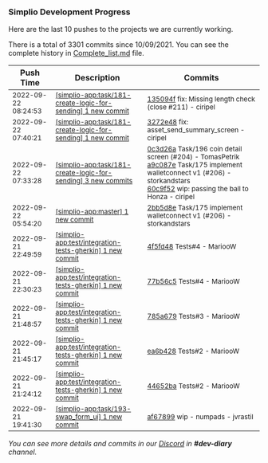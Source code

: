 
### Simplio Development Progress

Here are the last 10 pushes to the projects we are currently working.

There is a total of 3301 commits since 10/09/2021. You can see the complete history in
 [Complete_list.md](Complete_list.md) file.

| Push Time | Description | Commits |
| --- | --- | --- |
| <sub>2022-09-22 08:24:53</sub> | <sub>[[simplio-app:task/181\-create\-logic\-for\-sending] 1 new commit](https://github.com/SimplioOfficial/simplio-app/commit/135094f932c5640ced3a9317c16b593ae699638a)</sub> | <sub>[135094f](https://github.com/SimplioOfficial/simplio-app/commit/135094f932c5640ced3a9317c16b593ae699638a) fix: Missing length check (close #211) - ciripel</sub> |
| <sub>2022-09-22 07:40:21</sub> | <sub>[[simplio-app:task/181\-create\-logic\-for\-sending] 1 new commit](https://github.com/SimplioOfficial/simplio-app/commit/3272e48129875a113153b5111be6ff804030e9a9)</sub> | <sub>[3272e48](https://github.com/SimplioOfficial/simplio-app/commit/3272e48129875a113153b5111be6ff804030e9a9) fix: asset_send_summary_screen - ciripel</sub> |
| <sub>2022-09-22 07:33:28</sub> | <sub>[[simplio-app:task/181\-create\-logic\-for\-sending] 3 new commits](https://github.com/SimplioOfficial/simplio-app/compare/4d5722f6ca91...60c9f5213b43)</sub> | <sub>[0c3d26a](https://github.com/SimplioOfficial/simplio-app/commit/0c3d26a801adad9317efc008caa7236b5e410e70) Task/196 coin detail screen (#204) - TomasPetrik<br>[a9c087e](https://github.com/SimplioOfficial/simplio-app/commit/a9c087eca3f9a3c8c2e538f7726783c920145510) Task/175 implement walletconnect v1 (#206) - storkandstars<br>[60c9f52](https://github.com/SimplioOfficial/simplio-app/commit/60c9f5213b4399452ef0cbcf9e2fb8b3b9f19a55) wip: passing the ball to Honza - ciripel</sub> |
| <sub>2022-09-22 05:54:20</sub> | <sub>[[simplio-app:master] 1 new commit](https://github.com/SimplioOfficial/simplio-app/commit/2bb5d8ea3df39a9d0c34ac4c88b2095acf4705a0)</sub> | <sub>[2bb5d8e](https://github.com/SimplioOfficial/simplio-app/commit/2bb5d8ea3df39a9d0c34ac4c88b2095acf4705a0) Task/175 implement walletconnect v1 (#206) - storkandstars</sub> |
| <sub>2022-09-21 22:49:59</sub> | <sub>[[simplio-app:test/integration\-tests\-gherkin] 1 new commit](https://github.com/SimplioOfficial/simplio-app/commit/4f5fd48dfa2b424a955abb64e662824f8b9e8df9)</sub> | <sub>[4f5fd48](https://github.com/SimplioOfficial/simplio-app/commit/4f5fd48dfa2b424a955abb64e662824f8b9e8df9) Tests#4 - MariooW</sub> |
| <sub>2022-09-21 22:30:23</sub> | <sub>[[simplio-app:test/integration\-tests\-gherkin] 1 new commit](https://github.com/SimplioOfficial/simplio-app/commit/77b56c5ccd63cad50f6818e52d77c3fafb848257)</sub> | <sub>[77b56c5](https://github.com/SimplioOfficial/simplio-app/commit/77b56c5ccd63cad50f6818e52d77c3fafb848257) Tests#4 - MariooW</sub> |
| <sub>2022-09-21 21:48:57</sub> | <sub>[[simplio-app:test/integration\-tests\-gherkin] 1 new commit](https://github.com/SimplioOfficial/simplio-app/commit/785a6795651ffea1bba649f1100367d41217cc54)</sub> | <sub>[785a679](https://github.com/SimplioOfficial/simplio-app/commit/785a6795651ffea1bba649f1100367d41217cc54) Tests#3 - MariooW</sub> |
| <sub>2022-09-21 21:45:17</sub> | <sub>[[simplio-app:test/integration\-tests\-gherkin] 1 new commit](https://github.com/SimplioOfficial/simplio-app/commit/ea6b4280082cdfa9b43b18de3274bdc54518b92a)</sub> | <sub>[ea6b428](https://github.com/SimplioOfficial/simplio-app/commit/ea6b4280082cdfa9b43b18de3274bdc54518b92a) Tests#2 - MariooW</sub> |
| <sub>2022-09-21 21:24:12</sub> | <sub>[[simplio-app:test/integration\-tests\-gherkin] 1 new commit](https://github.com/SimplioOfficial/simplio-app/commit/44652babf6a326c4e03f82d39d5eda7729155b34)</sub> | <sub>[44652ba](https://github.com/SimplioOfficial/simplio-app/commit/44652babf6a326c4e03f82d39d5eda7729155b34) Tests#2 - MariooW</sub> |
| <sub>2022-09-21 19:41:30</sub> | <sub>[[simplio-app:task/193\-swap\_form\_ui] 1 new commit](https://github.com/SimplioOfficial/simplio-app/commit/af67899c05159398eb30d91ed161db8d21c71cd0)</sub> | <sub>[af67899](https://github.com/SimplioOfficial/simplio-app/commit/af67899c05159398eb30d91ed161db8d21c71cd0) wip - numpads - jvrastil</sub> |

_You can see more details and commits in our [Discord](https://discord.gg/aKhjuwZmdP) in **#dev-diary** channel._

